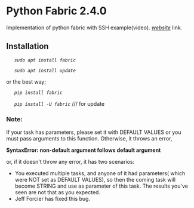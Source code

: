 # Python Fabric 2.4.0
Implementation of python fabric with SSH example(video). [_website_](https://linxnerd.wordpress.com/2018/10/10/python-fabric-2.4.0/) link.

## Installation

_`   sudo apt install fabric`_

_`   sudo apt install update`_

or the best way;

_`   pip install fabric`_

_`   pip install -U fabric`_   /// for update


### Note:
If your task has parameters, please set it with DEFAULT VALUES or you must pass arguments to this function. Otherwise, it throws an error,

  __SyntaxError: non-default argument follows default argument__

 or, if it doesn't throw any error, it has two scenarios:

   * You executed multiple tasks, and anyone of it had parameters( which were NOT set as DEFAULT VALUES), so then the coming task will become STRING and use as parameter of this task. The results you've seen are not that as you expected.
   * Jeff Forcier has fixed this bug. 
